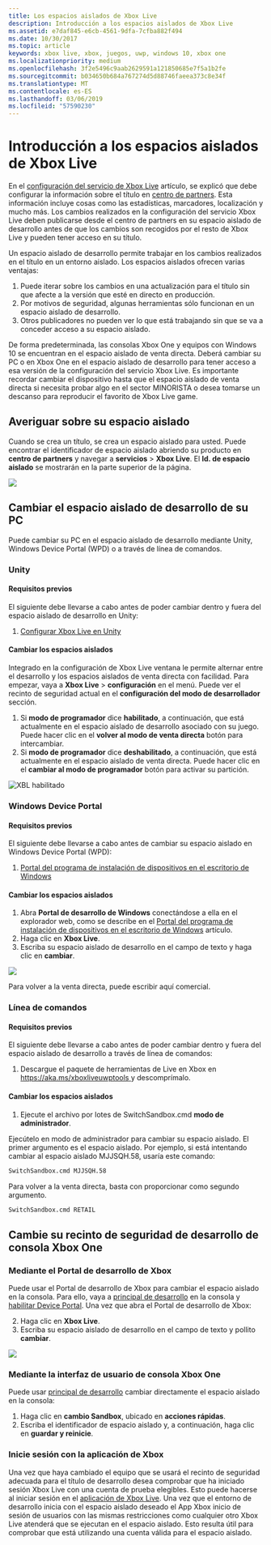 ```yaml
---
title: Los espacios aislados de Xbox Live
description: Introducción a los espacios aislados de Xbox Live
ms.assetid: e7daf845-e6cb-4561-9dfa-7cfba882f494
ms.date: 10/30/2017
ms.topic: article
keywords: xbox live, xbox, juegos, uwp, windows 10, xbox one
ms.localizationpriority: medium
ms.openlocfilehash: 3f2e5496c9aab2629591a121850685e7f5a1b2fe
ms.sourcegitcommit: b034650b684a767274d5d88746faeea373c8e34f
ms.translationtype: MT
ms.contentlocale: es-ES
ms.lasthandoff: 03/06/2019
ms.locfileid: "57590230"
---
```

# <a name="xbox-live-sandboxes-introduction"></a>Introducción a los espacios aislados de Xbox Live

En el [configuración del servicio de Xbox Live](xbox-live-service-configuration-creators.md) artículo, se explicó que debe configurar la información sobre el título en [centro de partners](https://partner.microsoft.com/dashboard). Esta información incluye cosas como las estadísticas, marcadores, localización y mucho más. Los cambios realizados en la configuración del servicio Xbox Live deben publicarse desde el centro de partners en su espacio aislado de desarrollo antes de que los cambios son recogidos por el resto de Xbox Live y pueden tener acceso en su título.

Un espacio aislado de desarrollo permite trabajar en los cambios realizados en el título en un entorno aislado. Los espacios aislados ofrecen varias ventajas:

1. Puede iterar sobre los cambios en una actualización para el título sin que afecte a la versión que esté en directo en producción.
2. Por motivos de seguridad, algunas herramientas sólo funcionan en un espacio aislado de desarrollo.
3. Otros publicadores no pueden ver lo que está trabajando sin que se va a conceder acceso a su espacio aislado.

De forma predeterminada, las consolas Xbox One y equipos con Windows 10 se encuentran en el espacio aislado de venta directa. Deberá cambiar su PC o en Xbox One en el espacio aislado de desarrollo para tener acceso a esa versión de la configuración del servicio Xbox Live. Es importante recordar cambiar el dispositivo hasta que el espacio aislado de venta directa si necesita probar algo en el sector MINORISTA o desea tomarse un descanso para reproducir el favorito de Xbox Live game.

## <a name="finding-out-about-your-sandbox"></a>Averiguar sobre su espacio aislado

Cuando se crea un título, se crea un espacio aislado para usted. Puede encontrar el identificador de espacio aislado abriendo su producto en **centro de partners** y navegar a **servicios** > **Xbox Live**. El **Id. de espacio aislado** se mostrarán en la parte superior de la página.

![](../images/getting_started/devcenter_sandbox_id.png)

## <a name="switch-your-pcs-development-sandbox"></a>Cambiar el espacio aislado de desarrollo de su PC
Puede cambiar su PC en el espacio aislado de desarrollo mediante Unity, Windows Device Portal (WPD) o a través de línea de comandos.

### <a name="unity"></a>Unity

#### <a name="prerequisites"></a>Requisitos previos
El siguiente debe llevarse a cabo antes de poder cambiar dentro y fuera del espacio aislado de desarrollo en Unity:

1. [Configurar Xbox Live en Unity](configure-xbox-live-in-unity.md)

#### <a name="switch-sandboxes"></a>Cambiar los espacios aislados
Integrado en la configuración de Xbox Live ventana le permite alternar entre el desarrollo y los espacios aislados de venta directa con facilidad. Para empezar, vaya a **Xbox Live** > **configuración** en el menú. Puede ver el recinto de seguridad actual en el **configuración del modo de desarrollador** sección.

1. Si **modo de programador** dice **habilitado**, a continuación, que está actualmente en el espacio aislado de desarrollo asociado con su juego. Puede hacer clic en el **volver al modo de venta directa** botón para intercambiar.
2. Si **modo de programador** dice **deshabilitado**, a continuación, que está actualmente en el espacio aislado de venta directa. Puede hacer clic en el **cambiar al modo de programador** botón para activar su partición.

![XBL habilitado](../images/unity/unity-xbl-dev-mode.PNG)

### <a name="windows-device-portal"></a>Windows Device Portal

#### <a name="prerequisites"></a>Requisitos previos
El siguiente debe llevarse a cabo antes de cambiar su espacio aislado en Windows Device Portal (WPD):

1. [Portal del programa de instalación de dispositivos en el escritorio de Windows](https://msdn.microsoft.com/en-us/windows/uwp/debug-test-perf/device-portal-desktop)

#### <a name="switch-sandboxes"></a>Cambiar los espacios aislados

1. Abra **Portal de desarrollo de Windows** conectándose a ella en el explorador web, como se describe en el [Portal del programa de instalación de dispositivos en el escritorio de Windows](https://msdn.microsoft.com/en-us/windows/uwp/debug-test-perf/device-portal-desktop) artículo.
2. Haga clic en **Xbox Live**.
3. Escriba su espacio aislado de desarrollo en el campo de texto y haga clic en **cambiar**.

![](../images/getting_started/wdp_switch_sandbox.png)

Para volver a la venta directa, puede escribir aquí comercial.

### <a name="command-line"></a>Línea de comandos

#### <a name="prerequisites"></a>Requisitos previos
El siguiente debe llevarse a cabo antes de poder cambiar dentro y fuera del espacio aislado de desarrollo a través de línea de comandos:

1. Descargue el paquete de herramientas de Live en Xbox en [ https://aka.ms/xboxliveuwptools ](https://aka.ms/xboxliveuwptools) y descomprímalo.

#### <a name="switch-sandboxes"></a>Cambiar los espacios aislados
1. Ejecute el archivo por lotes de SwitchSandbox.cmd **modo de administrador**.

Ejecútelo en modo de administrador para cambiar su espacio aislado. El primer argumento es el espacio aislado. Por ejemplo, si está intentando cambiar al espacio aislado MJJSQH.58, usaría este comando:

```cmd
SwitchSandbox.cmd MJJSQH.58
```

Para volver a la venta directa, basta con proporcionar como segundo argumento.

```cmd
SwitchSandbox.cmd RETAIL
```

## <a name="switch-your-xbox-one-console-development-sandbox"></a>Cambie su recinto de seguridad de desarrollo de consola Xbox One

### <a name="using-xbox-dev-portal"></a>Mediante el Portal de desarrollo de Xbox

Puede usar el Portal de desarrollo de Xbox para cambiar el espacio aislado en la consola. Para ello, vaya a [principal de desarrollo](https://docs.microsoft.com/windows/uwp/xbox-apps/dev-home) en la consola y [habilitar Device Portal](https://docs.microsoft.com/windows/uwp/debug-test-perf/device-portal-xbox). Una vez que abra el Portal de desarrollo de Xbox:

2. Haga clic en **Xbox Live**.
3. Escriba su espacio aislado de desarrollo en el campo de texto y pollito **cambiar**.

![](../images/getting_started/xdp_switch_sandbox.png)

### <a name="using-xbox-one-console-ui"></a>Mediante la interfaz de usuario de consola Xbox One

Puede usar [principal de desarrollo](https://docs.microsoft.com/windows/uwp/xbox-apps/dev-home) cambiar directamente el espacio aislado en la consola:

1. Haga clic en **cambio Sandbox**, ubicado en **acciones rápidas**.
2. Escriba el identificador de espacio aislado y, a continuación, haga clic en **guardar y reinicie**.

### <a name="sign-in-with-the-xbox-app"></a>Inicie sesión con la aplicación de Xbox

Una vez que haya cambiado el equipo que se usará el recinto de seguridad adecuada para el título de desarrollo desea comprobar que ha iniciado sesión Xbox Live con una cuenta de prueba elegibles. Esto puede hacerse al iniciar sesión en el [aplicación de Xbox Live](https://www.xbox.com/en-US/xbox-app). Una vez que el entorno de desarrollo inicia con el espacio aislado deseado el App Xbox inicio de sesión de usuarios con las mismas restricciones como cualquier otro Xbox Live atenderá que se ejecutan en el espacio aislado. Esto resulta útil para comprobar que está utilizando una cuenta válida para el espacio aislado.
